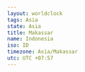 ```yaml
---
layout: worldclock
tags: Asia
state: Asia
title: Makassar
name: Indonesia
iso: ID
timezone: Asia/Makassar
utc: UTC +07:57
---
```


